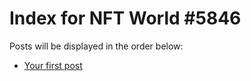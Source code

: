 # Index for NFT World #5846
Posts will be displayed in the order below:

- [Your first post](./001-first.md)

